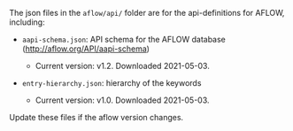 The json files in the `aflow/api/` folder are for the api-definitions for AFLOW, including:


- `aapi-schema.json`: API schema for the  AFLOW database (http://aflow.org/API/aapi-schema)
  - Current version: v1.2. Downloaded 2021-05-03. 
  
- `entry-hierarchy.json`: hierarchy of the keywords 
  - Current version: v1.0. Downloaded 2021-05-03.
  
Update these files if the aflow version changes.
  



